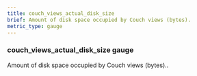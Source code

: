 ```yaml
---
title: couch_views_actual_disk_size
brief: Amount of disk space occupied by Couch views (bytes).
metric_type: gauge
---
```

### couch_views_actual_disk_size gauge

Amount of disk space occupied by Couch views (bytes)..